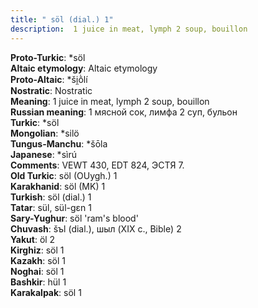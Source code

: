 ```yaml
---
title: " söl (dial.) 1"
description:  1 juice in meat, lymph 2 soup, bouillon
---
```


<strong>Proto-Turkic</strong>:  *söl<br>
<strong>Altaic etymology</strong>:  Altaic etymology<br>
<strong> Proto-Altaic</strong>:  *ši̯ṑlí<br>
<strong>Nostratic</strong>:  Nostratic<br>
<strong>Meaning</strong>:  1 juice in meat, lymph 2 soup, bouillon<br>
<strong>Russian meaning</strong>:  1 мясной сок, лимфа 2 суп, бульон<br>
<strong>Turkic</strong>:  *söl<br>
<strong>Mongolian</strong>:  *silö<br>
<strong>Tungus-Manchu</strong>:  *šōla<br>
<strong>Japanese</strong>:  *sìrú<br>
<strong>Comments</strong>:  VEWT 430, EDT 824, ЭСТЯ 7.<br>
<strong>Old Turkic</strong>:  söl (OUygh.) 1<br>
<strong>Karakhanid</strong>:  söl (MK) 1<br>
<strong>Turkish</strong>:  söl (dial.) 1<br>
<strong>Tatar</strong>:  sül, sül-gɛn 1<br>
<strong>Sary-Yughur</strong>:  söl 'ram's blood'<br>
<strong>Chuvash</strong>:  šъl (dial.), шыл (XIX c., Bible) 2<br>
<strong>Yakut</strong>:  öl 2<br>
<strong>Kirghiz</strong>:  söl 1<br>
<strong>Kazakh</strong>:  söl 1<br>
<strong>Noghai</strong>:  söl 1<br>
<strong>Bashkir</strong>:  hül 1<br>
<strong>Karakalpak</strong>:  söl 1<br>


